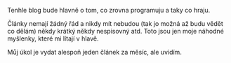 Tenhle blog bude hlavně o tom, co zrovna programuju a taky co hraju.

Články nemají žádný řád a nikdy mít nebudou (tak jo možná až budu vědět co dělám) někdy krátký někdy nespisovný atd. Toto jsou jen moje náhodné myšlenky, které mi lítají v hlavě.

Můj úkol je vydat alespoň jeden článek za měsíc, ale uvidím.